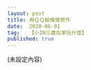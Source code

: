 ```yaml
---
layout: post
title: 用ＱＱ紙條做勞作
date:  2020-06-01
tag:   【小IN三歲在家玩什麼】
published: true 
---
```

(未設定內容)
